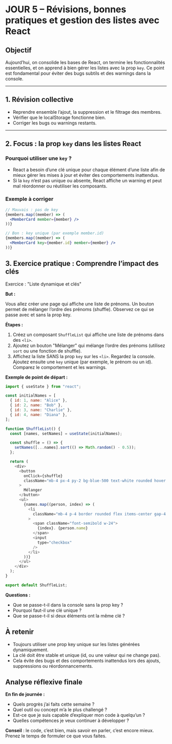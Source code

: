 # JOUR 5 – Révisions, bonnes pratiques et gestion des listes avec React

## Objectif

Aujourd’hui, on consolide les bases de React, on termine les fonctionnalités essentielles, et on apprend à bien gérer les listes avec la prop `key`. Ce point est fondamental pour éviter des bugs subtils et des warnings dans la console.

---

## 1. Révision collective

- Reprendre ensemble l’ajout, la suppression et le filtrage des membres.
- Vérifier que le localStorage fonctionne bien.
- Corriger les bugs ou warnings restants.

---

## 2. Focus : la prop `key` dans les listes React

### Pourquoi utiliser une `key` ?

- React a besoin d’une clé unique pour chaque élément d’une liste afin de mieux gérer les mises à jour et éviter des comportements inattendus.
- Si la `key` n’est pas unique ou absente, React affiche un warning et peut mal réordonner ou réutiliser les composants.

### Exemple à corriger

```jsx
// Mauvais : pas de key
{members.map((member) => (
  <MemberCard member={member} />
))}

// Bon : key unique (par exemple member.id)
{members.map((member) => (
  <MemberCard key={member.id} member={member} />
))}
```

## 3. Exercice pratique : Comprendre l’impact des clés

Exercice : "Liste dynamique et clés"

**But :**

Vous allez créer une page qui affiche une liste de prénoms.
Un bouton permet de mélanger l’ordre des prénoms (shuffle).
Observez ce qui se passe avec et sans la prop key.

**Étapes :**

1. Créez un composant `ShuffleList` qui affiche une liste de prénoms dans des `<li>`.
2. Ajoutez un bouton "Mélanger" qui mélange l’ordre des prénoms (utilisez `sort` ou une fonction de shuffle).
3. Affichez la liste SANS la prop `key` sur les `<li>`. Regardez la console.
Ajoutez ensuite une `key` unique (par exemple, le prénom ou un id).
Comparez le comportement et les warnings.

**Exemple de point de départ :**

```js
import { useState } from "react";

const initialNames = [
  { id: 1, name: "Alice" },
  { id: 2, name: "Bob" },
  { id: 3, name: "Charlie" },
  { id: 4, name: "Diana" },
];

function ShuffleList() {
  const [names, setNames] = useState(initialNames);

  const shuffle = () => {
    setNames([...names].sort(() => Math.random() - 0.5));
  };

  return (
    <div>
      <button
        onClick={shuffle}
        className="mb-4 px-4 py-2 bg-blue-500 text-white rounded hover:bg-blue-600"
      >
        Mélanger
      </button>
      <ul>
        {names.map((person, index) => (
          <li
            className="mb-4 p-4 border rounded flex items-center gap-4 bg-gray-50"
          >
            <span className="font-semibold w-24">
              {index}. {person.name}
            </span>
            <input
              type="checkbox"
            />
          </li>
        ))}
      </ul>
    </div>
  );
}

export default ShuffleList;
```

**Questions :**

- Que se passe-t-il dans la console sans la prop key ?
- Pourquoi faut-il une clé unique ?
- Que se passe-t-il si deux éléments ont la même clé ?

## À retenir

- Toujours utiliser une prop key unique sur les listes générées dynamiquement.
- La clé doit être stable et unique (id, ou une valeur qui ne change pas).
- Cela évite des bugs et des comportements inattendus lors des ajouts, suppressions ou réordonnancements.

## Analyse réflexive finale

**En fin de journée :**

- Quels progrès j’ai faits cette semaine ?
- Quel outil ou concept m’a le plus challengé ?
- Est-ce que je suis capable d’expliquer mon code à quelqu’un ?
- Quelles compétences je veux continuer à développer ?

**Conseil** : le code, c’est bien, mais savoir en parler, c’est encore mieux. Prenez le temps de formuler ce que vous faites. 